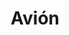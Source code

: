 ---
title: Avión
date: 
draft: false

# descripcion
description : Avión

materials: Plata 925

color: Plateado

dimensions: 2,3cm x 2,4cm

code: 02-14-0183

type: "Dijes"

categories: []

price: $7.590,00

price_eftvo: $6.450,00

# Images
# first image will be shown in the product page
images:
  # - image: "images/path_to_image"
  # La ubicacion de las imagenes es imagenes/Dijes/Dijes.Plata/02-14-0183-avion
  - image: "./images/dijes/plata/02-14-0183-avion.JPG"
---